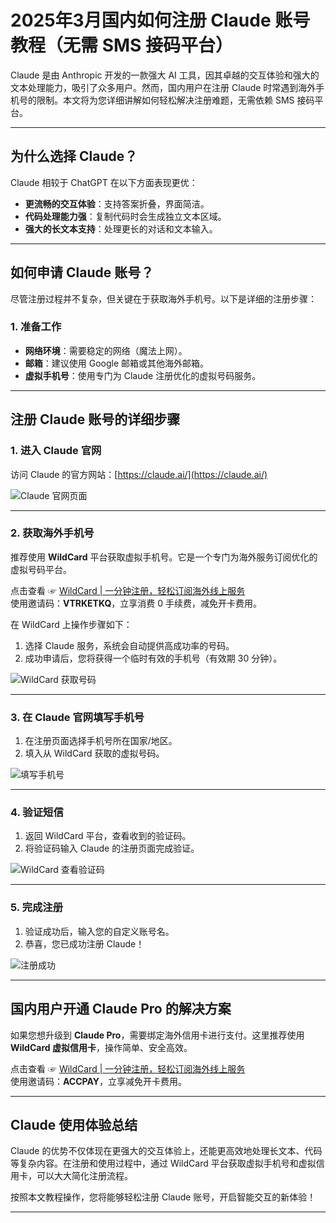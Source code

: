 # 2025年3月国内如何注册 Claude 账号教程（无需 SMS 接码平台）

Claude 是由 Anthropic 开发的一款强大 AI 工具，因其卓越的交互体验和强大的文本处理能力，吸引了众多用户。然而，国内用户在注册 Claude 时常遇到海外手机号的限制。本文将为您详细讲解如何轻松解决注册难题，无需依赖 SMS 接码平台。

---

## 为什么选择 Claude？

Claude 相较于 ChatGPT 在以下方面表现更优：

- **更流畅的交互体验**：支持答案折叠，界面简洁。
- **代码处理能力强**：复制代码时会生成独立文本区域。
- **强大的长文本支持**：处理更长的对话和文本输入。

---

## 如何申请 Claude 账号？

尽管注册过程并不复杂，但关键在于获取海外手机号。以下是详细的注册步骤：

### 1. 准备工作
- **网络环境**：需要稳定的网络（魔法上网）。
- **邮箱**：建议使用 Google 邮箱或其他海外邮箱。
- **虚拟手机号**：使用专门为 Claude 注册优化的虚拟号码服务。

---

## 注册 Claude 账号的详细步骤

### 1. 进入 Claude 官网
访问 Claude 的官方网站：[https://claude.ai/](https://claude.ai/)

![Claude 官网页面](https://picx.zhimg.com/80/v2-7220e9c3594ca11b16b69b0431c28d1a_1440w.png)

---

### 2. 获取海外手机号
推荐使用 **WildCard** 平台获取虚拟手机号。它是一个专门为海外服务订阅优化的虚拟号码平台。

点击查看 ☞ [WildCard | 一分钟注册，轻松订阅海外线上服务](https://yeka.ai/i/VTRKETKQ)  
使用邀请码：**VTRKETKQ**，立享消费 0 手续费，减免开卡费用。

在 WildCard 上操作步骤如下：
1. 选择 Claude 服务，系统会自动提供高成功率的号码。
2. 成功申请后，您将获得一个临时有效的手机号（有效期 30 分钟）。

![WildCard 获取号码](https://picx.zhimg.com/80/v2-c2e46fe39de6e2b17d9cb5a562c5cbf1_1440w.png)

---

### 3. 在 Claude 官网填写手机号
1. 在注册页面选择手机号所在国家/地区。
2. 填入从 WildCard 获取的虚拟号码。

![填写手机号](https://picx.zhimg.com/80/v2-89d1396eb95973ec6e1607b5fd18d33c_1440w.png)

---

### 4. 验证短信
1. 返回 WildCard 平台，查看收到的验证码。
2. 将验证码输入 Claude 的注册页面完成验证。

![WildCard 查看验证码](https://picx.zhimg.com/80/v2-247b8d7a04a2ada515f834bb9ad87caa_1440w.png)

---

### 5. 完成注册
1. 验证成功后，输入您的自定义账号名。
2. 恭喜，您已成功注册 Claude！

![注册成功](https://picx.zhimg.com/80/v2-b40cc26f0c103d36020034440b770759_1440w.png)

---

## 国内用户开通 Claude Pro 的解决方案

如果您想升级到 **Claude Pro**，需要绑定海外信用卡进行支付。这里推荐使用 **WildCard 虚拟信用卡**，操作简单、安全高效。

点击查看 ☞ [WildCard | 一分钟注册，轻松订阅海外线上服务](https://yeka.ai/i/VTRKETKQ)  
使用邀请码：**ACCPAY**，立享减免开卡费用。

---

## Claude 使用体验总结

Claude 的优势不仅体现在更强大的交互体验上，还能更高效地处理长文本、代码等复杂内容。在注册和使用过程中，通过 WildCard 平台获取虚拟手机号和虚拟信用卡，可以大大简化注册流程。

按照本文教程操作，您将能够轻松注册 Claude 账号，开启智能交互的新体验！

---
